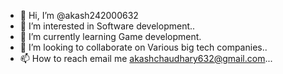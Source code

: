 - 👋 Hi, I’m @akash242000632
- 👀 I’m interested in Software development..
- 🌱 I’m currently learning Game development.
- 💞️ I’m looking to collaborate on Various big tech companies..
- 📫 How to reach email me akashchaudhary632@gmail.com...

<!---
akash242000632/akash242000632 is a ✨ special ✨ repository because its `README.md` (this file) appears on your GitHub profile.
You can click the Preview link to take a look at your changes.
--->
